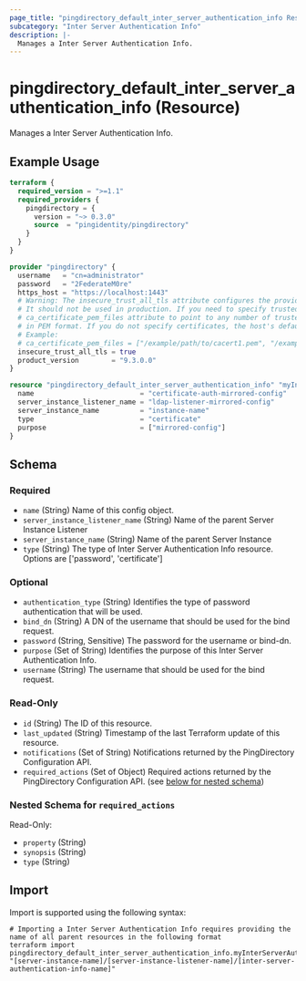 ```yaml
---
page_title: "pingdirectory_default_inter_server_authentication_info Resource - terraform-provider-pingdirectory"
subcategory: "Inter Server Authentication Info"
description: |-
  Manages a Inter Server Authentication Info.
---
```


# pingdirectory_default_inter_server_authentication_info (Resource)

Manages a Inter Server Authentication Info.

## Example Usage

```terraform
terraform {
  required_version = ">=1.1"
  required_providers {
    pingdirectory = {
      version = "~> 0.3.0"
      source  = "pingidentity/pingdirectory"
    }
  }
}

provider "pingdirectory" {
  username   = "cn=administrator"
  password   = "2FederateM0re"
  https_host = "https://localhost:1443"
  # Warning: The insecure_trust_all_tls attribute configures the provider to trust any certificate presented by the PingDirectory server.
  # It should not be used in production. If you need to specify trusted CA certificates, use the
  # ca_certificate_pem_files attribute to point to any number of trusted CA certificate files
  # in PEM format. If you do not specify certificates, the host's default root CA set will be used.
  # Example:
  # ca_certificate_pem_files = ["/example/path/to/cacert1.pem", "/example/path/to/cacert2.pem"]
  insecure_trust_all_tls = true
  product_version        = "9.3.0.0"
}

resource "pingdirectory_default_inter_server_authentication_info" "myInterServerAuthenticationInfo" {
  name                          = "certificate-auth-mirrored-config"
  server_instance_listener_name = "ldap-listener-mirrored-config"
  server_instance_name          = "instance-name"
  type                          = "certificate"
  purpose                       = ["mirrored-config"]
}
```

<!-- schema generated by tfplugindocs -->
## Schema

### Required

- `name` (String) Name of this config object.
- `server_instance_listener_name` (String) Name of the parent Server Instance Listener
- `server_instance_name` (String) Name of the parent Server Instance
- `type` (String) The type of Inter Server Authentication Info resource. Options are ['password', 'certificate']

### Optional

- `authentication_type` (String) Identifies the type of password authentication that will be used.
- `bind_dn` (String) A DN of the username that should be used for the bind request.
- `password` (String, Sensitive) The password for the username or bind-dn.
- `purpose` (Set of String) Identifies the purpose of this Inter Server Authentication Info.
- `username` (String) The username that should be used for the bind request.

### Read-Only

- `id` (String) The ID of this resource.
- `last_updated` (String) Timestamp of the last Terraform update of this resource.
- `notifications` (Set of String) Notifications returned by the PingDirectory Configuration API.
- `required_actions` (Set of Object) Required actions returned by the PingDirectory Configuration API. (see [below for nested schema](#nestedatt--required_actions))

<a id="nestedatt--required_actions"></a>
### Nested Schema for `required_actions`

Read-Only:

- `property` (String)
- `synopsis` (String)
- `type` (String)

## Import

Import is supported using the following syntax:

```shell
# Importing a Inter Server Authentication Info requires providing the name of all parent resources in the following format
terraform import pingdirectory_default_inter_server_authentication_info.myInterServerAuthenticationInfo "[server-instance-name]/[server-instance-listener-name]/[inter-server-authentication-info-name]"
```

